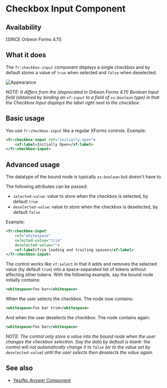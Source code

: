 # Checkbox Input Component

<!-- toc -->

## Availability

[SINCE Orbeon Forms 4.11]

## What it does

The `fr:checkbox-input` component displays a single checkbox and by default stores a value of `true` when selected and `false` when deselected.

![Appearance](xxxx)

*NOTE: It differs from the (deprecated in Orbeon Forms 4.11) Boolean Input field (obtained by binding an `xf:input` to a field of `xs:boolean` type) in that the Checkbox Input displays the label right next to the checkbox.*

## Basic usage

You use `fr:checkbox-input` like a regular XForms controls. Example:

```xml
<fr:checkbox-input ref="initially-open">
    <xf:label>Initially Open</xf:label>
</fr:checkbox-input>
```

## Advanced usage

The datatype of the bound node is typically `xs:boolean` but doesn't have to.

The following attributes can be passed:

- `selected-value`: value to store when the checkbox is selected, by default `true`
- `deselected-value`: value to store when the checkbox is deselected, by default `false`

Example:

```xml
<fr:checkbox-input
    ref="whitespace"
    selected-value="trim"
    deselected-value="">
    <xf:label>Trim leading and trailing spaces</xf:label>
</fr:checkbox-input>
```

The control works like `xf:select` in that it adds and removes the selected value (by default `true`) into a space-separated list of tokens without affecting other tokens. With the following example, say the bound node initially contains:

```xml
<whitespace>foo bar</whitespace>
```

When the user selects the checkbox. The node now contains:

```xml
<whitespace>foo bar trim</whitespace>
```

And when the user deselects the checkbox. The node contains again:

```xml
<whitespace>foo bar</whitespace>
```

*NOTE: The control only store a value into the bound node when the user changes the checkbox selection. Say the data by default is blank: the control will not automatically change it to `false` (or to the value set by `deselected-value`) until the user selects then deselects the value again.*

## See also

- [Yes/No Answer Component](yesno-input.md)